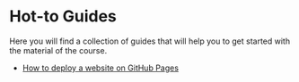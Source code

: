 # Hot-to Guides

Here you will find a collection of guides that will help you to get started with the material of the course.

- [How to deploy a website on GitHub Pages](./how-to-deploy-on-github-pages/)
